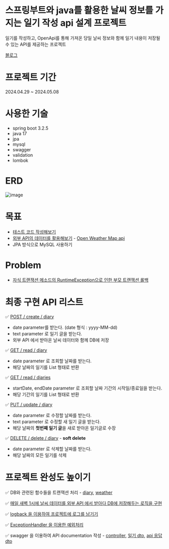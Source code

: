 # 스프링부트와 java를 활용한 날씨 정보를 가지는 일기 작성 api 설계 프로젝트

일기를 작성하고, OpenApi를 통해 가져온 당일 날씨 정보와 함께 일기 내용이 저장될 수 있는 API를 제공하는 프로젝트

[블로그](https://velog.io/@yjj7819/series/%EB%82%A0%EC%94%A8-%EC%A0%95%EB%B3%B4%EB%A5%BC-%EA%B0%80%EC%A7%80%EB%8A%94-%EC%9D%BC%EA%B8%B0-%EC%9E%91%EC%84%B1-api-%EC%84%A4%EA%B3%84-%ED%94%84%EB%A1%9C%EC%A0%9D%ED%8A%B8)

# 프로젝트 기간

2024.04.29 ~ 2024.05.08

# 사용한 기술

- spring boot 3.2.5
- java 17
- jpa
- mysql
- swagger
- validation
- lombok

# ERD

![image](https://github.com/JinhwanB/WeatherDiaryPj/assets/123534245/041b440f-a085-4c45-b4bf-a856ae4fc7a0)


# 목표

- [테스트 코드 작성해보기](https://github.com/JinhwanB/WeatherDiaryPj/tree/main/src/test/java/com/jh/weatherdiarypj)
- [외부 API의 데이터를 활용해보기](https://github.com/JinhwanB/WeatherDiaryPj/blob/fbe6e50b968143e50ebedaa967f420eabf0c5008/src/main/java/com/jh/weatherdiarypj/weather/service/WeatherService.java#L67) - [Open Weather Map api](https://openweathermap.org/)
- JPA 방식으로 MySQL 사용하기

# Problem

- [자식 트랜잭션 메소드의 RuntimeException으로 인한 부모 트랜잭션 롤백](https://github.com/JinhwanB/WeatherDiaryPj/issues/1#issue-2270308074)

# 최종 구현 API 리스트

✅ [POST / create / diary](https://github.com/JinhwanB/WeatherDiaryPj/blob/fbe6e50b968143e50ebedaa967f420eabf0c5008/src/main/java/com/jh/weatherdiarypj/diary/controller/DiaryController.java#L49)

- date parameter를 받는다. (date 형식 : yyyy-MM-dd)
- text parameter 로 일기 글을 받는다.
- 외부 API 에서 받아온 날씨 데이터와 함께 DB에 저장

✅ [GET / read / diary](https://github.com/JinhwanB/WeatherDiaryPj/blob/fbe6e50b968143e50ebedaa967f420eabf0c5008/src/main/java/com/jh/weatherdiarypj/diary/controller/DiaryController.java#L115)

- date parameter 로 조회할 날짜를 받는다.
- 해당 날짜의 일기를 List 형태로 반환

✅ [GET / read / diaries](https://github.com/JinhwanB/WeatherDiaryPj/blob/fbe6e50b968143e50ebedaa967f420eabf0c5008/src/main/java/com/jh/weatherdiarypj/diary/controller/DiaryController.java#L136)

- startDate, endDate parameter 로 조회할 날짜 기간의 시작일/종료일을 받는다.
- 해당 기간의 일기를 List 형태로 반환

✅ [PUT / update / diary](https://github.com/JinhwanB/WeatherDiaryPj/blob/fbe6e50b968143e50ebedaa967f420eabf0c5008/src/main/java/com/jh/weatherdiarypj/diary/controller/DiaryController.java#L73)

- date parameter 로 수정할 날짜를 받는다.
- text parameter 로 수정할 새 일기 글을 받는다.
- 해당 날짜의 **첫번째 일기 글**을 새로 받아온 일기글로 수장

✅ [DELETE / delete / diary](https://github.com/JinhwanB/WeatherDiaryPj/blob/fbe6e50b968143e50ebedaa967f420eabf0c5008/src/main/java/com/jh/weatherdiarypj/diary/controller/DiaryController.java#L94) -
**soft delete**

- date parameter 로 삭제할 날짜를 받는다.
- 해당 날짜의 모든 일기를 삭제

# 프로젝트 완성도 높이기

✅ DB와 관련된 함수들을 트랜잭션 처리 - [diary](https://github.com/JinhwanB/WeatherDiaryPj/blob/main/src/main/java/com/jh/weatherdiarypj/diary/service/DiaryService.java), [weather](https://github.com/JinhwanB/WeatherDiaryPj/blob/main/src/main/java/com/jh/weatherdiarypj/weather/service/WeatherService.java)

✅ [매일 새벽 1시에 날씨 데이터를 외부 API 에서 받아다 DB에 저장해두는 로직을 구현](https://github.com/JinhwanB/WeatherDiaryPj/blob/fbe6e50b968143e50ebedaa967f420eabf0c5008/src/main/java/com/jh/weatherdiarypj/weather/service/WeatherService.java#L37)

✅ [logback 을 이용하여 프로젝트에 로그를 남기기](https://github.com/JinhwanB/WeatherDiaryPj/blob/main/src/main/resources/logback-spring.xml)

✅ [ExceptionHandler 을 이용한 예외처리](https://github.com/JinhwanB/WeatherDiaryPj/blob/main/src/main/java/com/jh/weatherdiarypj/config/GlobalExceptionHandler.java)

✅ swagger 을 이용하여 API documentation 작성 - [controller](https://github.com/JinhwanB/WeatherDiaryPj/blob/main/src/main/java/com/jh/weatherdiarypj/diary/controller/DiaryController.java), [일기 dto](https://github.com/JinhwanB/WeatherDiaryPj/blob/main/src/main/java/com/jh/weatherdiarypj/diary/dto/DiaryResponseDto.java), [api 응답 dto](https://github.com/JinhwanB/WeatherDiaryPj/blob/main/src/main/java/com/jh/weatherdiarypj/config/GlobalApiResponse.java)

